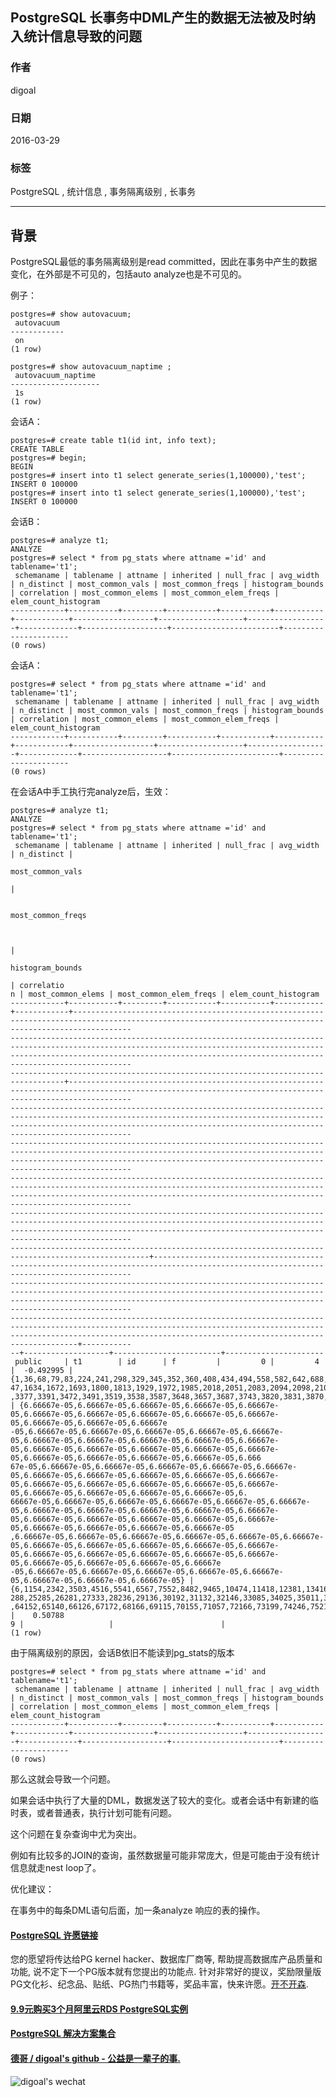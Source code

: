 ## PostgreSQL 长事务中DML产生的数据无法被及时纳入统计信息导致的问题   
                                                                   
### 作者                                                                   
digoal                                                                   
                                                                   
### 日期                                                                   
2016-03-29                                                                 
                                                                   
### 标签                                                                   
PostgreSQL , 统计信息 , 事务隔离级别 , 长事务    
                                                                   
----                                                                   
                                                                   
## 背景             
PostgreSQL最低的事务隔离级别是read committed，因此在事务中产生的数据变化，在外部是不可见的，包括auto analyze也是不可见的。  
  
例子：  
  
```  
postgres=# show autovacuum;  
 autovacuum   
------------  
 on  
(1 row)  
  
postgres=# show autovacuum_naptime ;  
 autovacuum_naptime   
--------------------  
 1s  
(1 row)  
```  
  
会话A：  
  
```  
postgres=# create table t1(id int, info text);  
CREATE TABLE  
postgres=# begin;  
BEGIN  
postgres=# insert into t1 select generate_series(1,100000),'test';  
INSERT 0 100000  
postgres=# insert into t1 select generate_series(1,100000),'test';  
INSERT 0 100000  
```  
  
会话B：  
  
```  
postgres=# analyze t1;  
ANALYZE  
postgres=# select * from pg_stats where attname ='id' and tablename='t1';  
 schemaname | tablename | attname | inherited | null_frac | avg_width | n_distinct | most_common_vals | most_common_freqs | histogram_bounds | correlation | most_common_elems | most_common_elem_freqs | elem_count_histogram   
------------+-----------+---------+-----------+-----------+-----------+------------+------------------+-------------------+------------------+-------------+-------------------+------------------------+----------------------  
(0 rows)  
```  
  
会话A：  
  
```  
postgres=# select * from pg_stats where attname ='id' and tablename='t1';  
 schemaname | tablename | attname | inherited | null_frac | avg_width | n_distinct | most_common_vals | most_common_freqs | histogram_bounds | correlation | most_common_elems | most_common_elem_freqs | elem_count_histogram   
------------+-----------+---------+-----------+-----------+-----------+------------+------------------+-------------------+------------------+-------------+-------------------+------------------------+----------------------  
(0 rows)  
```  
  
在会话A中手工执行完analyze后，生效：  
  
```  
postgres=# analyze t1;  
ANALYZE  
postgres=# select * from pg_stats where attname ='id' and tablename='t1';  
 schemaname | tablename | attname | inherited | null_frac | avg_width | n_distinct |                                                                                                                                                           
                                                                           most_common_vals                                                                                                                                                    
                                                                                  |                                                                                                                                                            
  
                                                                                                                                                                                                          most_common_freqs                    
  
  
                                                                                                     |                                                                                                                                         
                                                                                                                                                           histogram_bounds                                                                    
                                                                                                                                                                                                                                 | correlatio  
n | most_common_elems | most_common_elem_freqs | elem_count_histogram   
------------+-----------+---------+-----------+-----------+-----------+------------+---------------------------------------------------------------------------------------------------------------------------------------------------------  
---------------------------------------------------------------------------------------------------------------------------------------------------------------------------------------------------------------------------------------------  
----------------------------------------------------------------------------------+----------------------------------------------------------------------------------------------------------------------------------------------------------  
---------------------------------------------------------------------------------------------------------------------------------------------------------------------------------------------------------------------------------------------  
---------------------------------------------------------------------------------------------------------------------------------------------------------------------------------------------------------------------------------------------  
---------------------------------------------------------------------------------------------------------------------------------------------------------------------------------------------------------------------------------------------  
---------------------------------------------------------------------------------------------------------------------------------------------------------------------------------------------------------------------------------------------  
-----------------------------------------------------------------------------------------------------+---------------------------------------------------------------------------------------------------------------------------------------  
---------------------------------------------------------------------------------------------------------------------------------------------------------------------------------------------------------------------------------------------  
---------------------------------------------------------------------------------------------------------------------------------------------------------------------------------------------------------------------------------+-----------  
--+-------------------+------------------------+----------------------  
 public     | t1        | id      | f         |         0 |         4 |  -0.492995 | {1,36,68,79,83,224,241,298,329,345,352,360,408,434,494,558,582,642,688,711,839,865,913,966,975,1078,1164,1297,1315,1323,1338,1357,1376,1515,1516,1545,15  
47,1634,1672,1693,1800,1813,1929,1972,1985,2018,2051,2083,2094,2098,2106,2144,2152,2158,2163,2165,2170,2185,2188,2197,2220,2257,2312,2348,2422,2470,2580,2592,2594,2633,2655,2741,2782,2821,2950,2971,3097,3119,3138,3141,3181,3198,3252,3371  
,3377,3391,3472,3491,3519,3538,3587,3648,3657,3687,3743,3820,3831,3870,3939,3943} | {6.66667e-05,6.66667e-05,6.66667e-05,6.66667e-05,6.66667e-05,6.66667e-05,6.66667e-05,6.66667e-05,6.66667e-05,6.66667e-05,6.66667e-05,6.66667e-05,6.66667e  
-05,6.66667e-05,6.66667e-05,6.66667e-05,6.66667e-05,6.66667e-05,6.66667e-05,6.66667e-05,6.66667e-05,6.66667e-05,6.66667e-05,6.66667e-05,6.66667e-05,6.66667e-05,6.66667e-05,6.66667e-05,6.66667e-05,6.66667e-05,6.66667e-05,6.66667e-05,6.666  
67e-05,6.66667e-05,6.66667e-05,6.66667e-05,6.66667e-05,6.66667e-05,6.66667e-05,6.66667e-05,6.66667e-05,6.66667e-05,6.66667e-05,6.66667e-05,6.66667e-05,6.66667e-05,6.66667e-05,6.66667e-05,6.66667e-05,6.66667e-05,6.66667e-05,6.66667e-05,6.  
66667e-05,6.66667e-05,6.66667e-05,6.66667e-05,6.66667e-05,6.66667e-05,6.66667e-05,6.66667e-05,6.66667e-05,6.66667e-05,6.66667e-05,6.66667e-05,6.66667e-05,6.66667e-05,6.66667e-05,6.66667e-05,6.66667e-05,6.66667e-05,6.66667e-05,6.66667e-05  
,6.66667e-05,6.66667e-05,6.66667e-05,6.66667e-05,6.66667e-05,6.66667e-05,6.66667e-05,6.66667e-05,6.66667e-05,6.66667e-05,6.66667e-05,6.66667e-05,6.66667e-05,6.66667e-05,6.66667e-05,6.66667e-05,6.66667e-05,6.66667e-05,6.66667e-05,6.66667e  
-05,6.66667e-05,6.66667e-05,6.66667e-05,6.66667e-05,6.66667e-05,6.66667e-05,6.66667e-05,6.66667e-05} | {6,1154,2342,3503,4516,5541,6567,7552,8482,9465,10474,11418,12381,13416,14407,15338,16328,17294,18265,19271,20219,21230,22222,23282,24  
288,25285,26281,27333,28236,29136,30192,31132,32146,33085,34025,35011,36055,37109,38117,39137,40083,41082,42078,43029,44059,45056,46063,47140,48122,49216,50318,51339,52291,53286,54276,55311,56445,57435,58328,59193,60234,61110,62099,63128  
,64152,65140,66126,67172,68166,69115,70155,71057,72166,73199,74246,75218,76172,77205,78274,79284,80261,81186,82187,83093,84065,85087,86065,87065,87993,89044,89990,91032,91986,93040,94077,95122,96070,96990,98051,99020,100000} |    0.50788  
9 |                   |                        |   
(1 row)  
```  
  
由于隔离级别的原因，会话B依旧不能读到pg_stats的版本  
  
```  
postgres=# select * from pg_stats where attname ='id' and tablename='t1';  
 schemaname | tablename | attname | inherited | null_frac | avg_width | n_distinct | most_common_vals | most_common_freqs | histogram_bounds | correlation | most_common_elems | most_common_elem_freqs | elem_count_histogram   
------------+-----------+---------+-----------+-----------+-----------+------------+------------------+-------------------+------------------+-------------+-------------------+------------------------+----------------------  
(0 rows)  
```  
  
那么这就会导致一个问题。  
  
如果会话中执行了大量的DML，数据发送了较大的变化。或者会话中有新建的临时表，或者普通表，执行计划可能有问题。  
  
这个问题在复杂查询中尤为突出。  
  
例如有比较多的JOIN的查询，虽然数据量可能非常庞大，但是可能由于没有统计信息就走nest loop了。  
  
优化建议：  
  
在事务中的每条DML语句后面，加一条analyze 响应的表的操作。  
  
  
  
  
  
  
  
  
  
  
  
  
  
  
  
  
  
  
  
  
  
  
  
  
  
  
  
  
  
  
  
  
  
  
  
  
  
  
  
  
  
  
  
  
  
  
  
  
  
  
  
  
  
  
  
  
  
  
  
  
  
  
  
  
  
  
  
  
  
  
  
  
  
#### [PostgreSQL 许愿链接](https://github.com/digoal/blog/issues/76 "269ac3d1c492e938c0191101c7238216")
您的愿望将传达给PG kernel hacker、数据库厂商等, 帮助提高数据库产品质量和功能, 说不定下一个PG版本就有您提出的功能点. 针对非常好的提议，奖励限量版PG文化衫、纪念品、贴纸、PG热门书籍等，奖品丰富，快来许愿。[开不开森](https://github.com/digoal/blog/issues/76 "269ac3d1c492e938c0191101c7238216").  
  
  
#### [9.9元购买3个月阿里云RDS PostgreSQL实例](https://www.aliyun.com/database/postgresqlactivity "57258f76c37864c6e6d23383d05714ea")
  
  
#### [PostgreSQL 解决方案集合](https://yq.aliyun.com/topic/118 "40cff096e9ed7122c512b35d8561d9c8")
  
  
#### [德哥 / digoal's github - 公益是一辈子的事.](https://github.com/digoal/blog/blob/master/README.md "22709685feb7cab07d30f30387f0a9ae")
  
  
![digoal's wechat](../pic/digoal_weixin.jpg "f7ad92eeba24523fd47a6e1a0e691b59")
  
